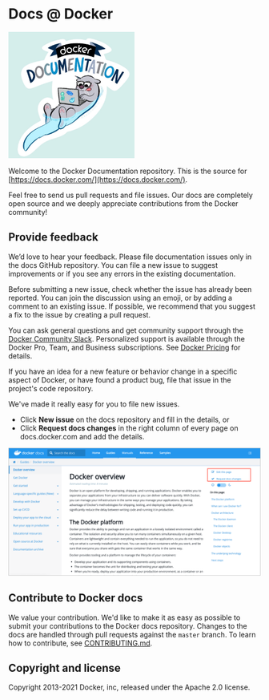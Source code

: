 # Docs @ Docker

<img src="images/docker-docs.png" alt="Welcome to Docker Documentation" style="max-width: 50%;">

Welcome to the Docker Documentation repository. This is the source for
[https://docs.docker.com/](https://docs.docker.com/).

Feel free to send us pull requests and file issues. Our docs are completely
open source and we deeply appreciate contributions from the Docker community!

## Provide feedback

We’d love to hear your feedback. Please file documentation issues only in the docs GitHub repository. You can file a new issue to suggest improvements or if you see any errors in the existing documentation.

Before submitting a new issue, check whether the issue has already been reported. You can join the discussion using an emoji, or by adding a comment to an existing issue. If possible, we recommend that you suggest a fix to the issue by creating a pull request.

You can ask general questions and get community support through the [Docker Community Slack](http://dockr.ly/slack). Personalized support is available through the Docker Pro, Team, and Business subscriptions. See [Docker Pricing](https://www.docker.com/pricing) for details.

If you have an idea for a new feature or behavior change in a specific aspect of Docker, or have found a product bug, file that issue in the project's code repository.

We've made it really easy for you to file new issues.

- Click **New issue** on the docs repository and fill in the details, or
- Click **Request docs changes** in the right column of every page on docs.docker.com and add the details.

![Docs feedback on each page](/opensource/images/docs-site-feedback.png)

## Contribute to Docker docs

We value your contribution. We'd like to make it as easy
as possible to submit your contributions to the Docker docs repository. Changes to the docs are handled through pull requests against the `master` branch. To learn how to contribute, see [CONTRIBUTING.md](CONTRIBUTING.md).

## Copyright and license

Copyright 2013-2021 Docker, inc, released under the Apache 2.0 license.
